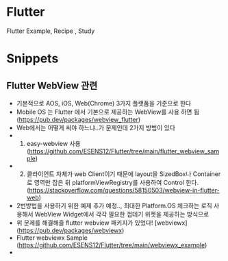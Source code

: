 # Flutter
Flutter Example, Recipe , Study

# Snippets

## Flutter WebView 관련
- 기본적으로 AOS, iOS, Web(Chrome) 3가지 플랫폼을 기준으로 한다
- Mobile OS 는 Flutter 에서 기본으로 제공하는 WebView를 사용 하면 됨 (https://pub.dev/packages/webview_flutter)
- Web에서는 어떻게 써야 하느냐..가 문제인데 2가지 방법이 있다
- 1. easy-webview 사용 (https://github.com/ESENS12/Flutter/tree/main/flutter_webview_sample)
- 2. 클라이언트 자체가 web Client이기 때문에 layout을 SizedBox나 Container로 영역만 잡은 뒤 platformViewRegistry를 사용하여 Control 한다. (https://stackoverflow.com/questions/58150503/webview-in-flutter-web)
- 2번방법을 사용하기 위한 예제 추가 예정.., 최대한 Platform.OS 체크하는 로직 사용해서 WebView Widget에서 각각 필요한 껍데기 위젯을 제공하는 방식으로
- 위 문제를 해결해줄 flutter webview 패키지가 있었다! [webviewx] (https://pub.dev/packages/webviewx) 
- Flutter webviewx Sample (https://github.com/ESENS12/Flutter/tree/main/webviewx_example)
- 
